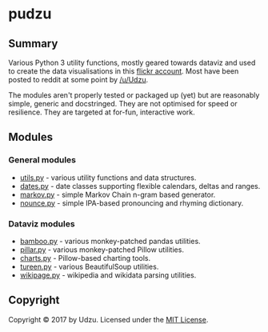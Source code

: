 # pudzu

## Summary

Various Python 3 utility functions, mostly geared towards dataviz and used to create the data visualisations in this [flickr account](https://www.flickr.com/photos/zarfo/albums). Most have been posted to reddit at some point by [/u/Udzu](https://www.reddit.com/user/Udzu/).

The modules aren't properly tested or packaged up (yet) but are reasonably simple, generic and docstringed. They are not optimised for speed or resilience. They are targeted at for-fun, interactive work.

## Modules

### General modules
- [utils.py](utils.md) - various utility functions and data structures.
- [dates.py](dates.md) - date classes supporting flexible calendars, deltas and ranges.
- [markov.py](markov.md) - simple Markov Chain n-gram based generator.
- [nounce.py](nounce.md) - simple IPA-based pronouncing and rhyming dictionary.

### Dataviz modules
- [bamboo.py](bamboo.md) - various monkey-patched pandas utilities.
- [pillar.py](pillar.md) - various monkey-patched Pillow utilities.
- [charts.py](charts.md) - Pillow-based charting tools.
- [tureen.py](tureen.md) - various BeautifulSoup utilities.
- [wikipage.py](wikipage.md) - wikipedia and wikidata parsing utilities.

## Copyright

Copyright © 2017 by Udzu. Licensed under the [MIT License](LICENSE).
